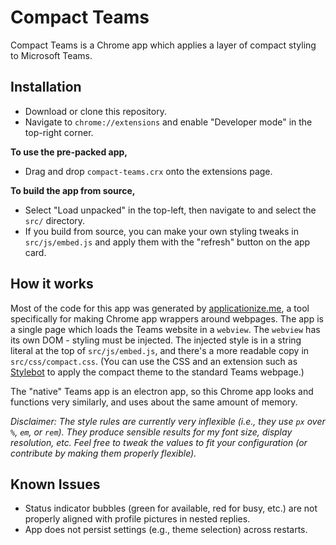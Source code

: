 # Compact Teams

Compact Teams is a Chrome app which applies a layer of compact styling to Microsoft Teams.

## Installation

- Download or clone this repository.
- Navigate to `chrome://extensions` and enable "Developer mode" in the top-right corner.

**To use the pre-packed app,**
- Drag and drop `compact-teams.crx` onto the extensions page.

**To build the app from source,**
- Select "Load unpacked" in the top-left, then navigate to and select the `src/` directory.
- If you build from source, you can make your own styling tweaks in `src/js/embed.js` and apply them with the "refresh" button on the app card.

## How it works

Most of the code for this app was generated by [applicationize.me](https://applicationize.me/), a tool specifically for
making Chrome app wrappers around webpages. The app is a single page which loads the Teams website in a `webview`.
The `webview` has its own DOM - styling must be injected. The injected style is in a string literal at the top of
`src/js/embed.js`, and there's a more readable copy in `src/css/compact.css`. (You can use the CSS and an extension such
as [Stylebot](https://chrome.google.com/webstore/detail/stylebot/oiaejidbmkiecgbjeifoejpgmdaleoha?hl=en) to apply the compact theme
to the standard Teams webpage.)

The "native" Teams app is an electron app, so this Chrome app looks and functions very similarly, and uses about the same
amount of memory.

_Disclaimer: The style rules are currently very inflexible (i.e., they use `px` over `%`, `em`, or `rem`). They produce
sensible results for my font size, display resolution, etc. Feel free to tweak the values to fit your configuration (or contribute
by making them properly flexible)._

## Known Issues
- Status indicator bubbles (green for available, red for busy, etc.) are not properly aligned with profile pictures in nested replies.
- App does not persist settings (e.g., theme selection) across restarts.
